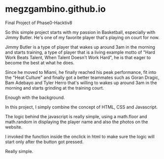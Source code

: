 # megzgambino.github.io
Final Project of Phase0-Hacktiv8


So this simple project starts with my passion in Basketball, especially with Jimmy Butler. He's one of my favorite player that's playing on court for now.

Jimmy Butler is a type of player that wakes up around 3am in the morning and starts training, a type of player that is a living example motto of "Hard Work Beats Talent, When Talent Doesn't Work Hard", he is that eager to become the best at what he does.

Since he moved to Miami, he finally reached his peak performance, fit into the "Heat Culture" and  finally got a better teammates such as Goran Dragic, Bam Adebayo and Tyler Herro that's willing to wakes up around 3am in the morning and starts grinding at the training court.

Enough with the background.

In this project, I simply combine the concept of HTML, CSS and Javascript.

The logic behind the javascript is really simple, using a math.floor and math.random in displaying the player name and also the photos on the website.

I invoked the function inside the onclick in html to make sure the logic will start only after the button got pressed.

Really simple.
